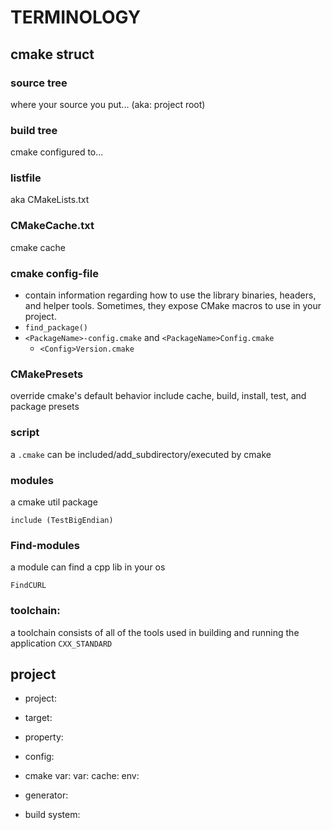 # TERMINOLOGY

## cmake struct

### source tree

where your source you put...
(aka: project root)

### build tree

cmake configured to...

### listfile

aka CMakeLists.txt

### CMakeCache.txt

cmake cache

### cmake config-file

* contain information regarding how to use the library
  binaries, headers, and helper tools. Sometimes, they expose CMake macros to use in
  your project.
* `find_package()`
* `<PackageName>-config.cmake` and `<PackageName>Config.cmake`
    * `<Config>Version.cmake`

### CMakePresets

override cmake's default behavior
include cache, build, install, test, and package presets

### script

a `.cmake` can be included/add_subdirectory/executed by cmake

### modules

a cmake util package

`include (TestBigEndian)`

### Find-modules

a module can find a cpp lib in your os

`FindCURL`

### toolchain:

a toolchain consists of all of the tools used in building and running
the application
`CXX_STANDARD`

## project

* project:
* target:
* property:
* config:
* cmake var:
  var:
  cache:
  env:
* generator:

* build system:
